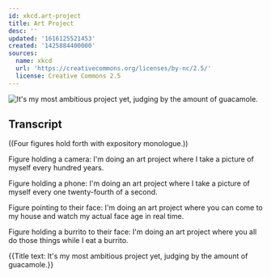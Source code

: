 ```yaml
---
id: xkcd.art-project
title: Art Project
desc: ''
updated: '1616125521453'
created: '1425884400000'
sources:
  name: xkcd
  url: 'https://creativecommons.org/licenses/by-nc/2.5/'
  license: Creative Commons 2.5
---
```

![It's my most ambitious project yet, judging by the amount of guacamole.](https://imgs.xkcd.com/comics/art_project.png)

## Transcript
((Four figures hold forth with expository monologue.))

Figure holding a camera: I'm doing an art project where I take a picture of myself every hundred years.

Figure holding a phone: I'm doing an art project where I take a picture of myself every one twenty-fourth of a second.

Figure pointing to their face: I'm doing an art project where you can come to my house and watch my actual face age in real time.

Figure holding a burrito to their face: I'm doing an art project where you all do those things while I eat a burrito.

{{Title text: It's my most ambitious project yet, judging by the amount of guacamole.}}
